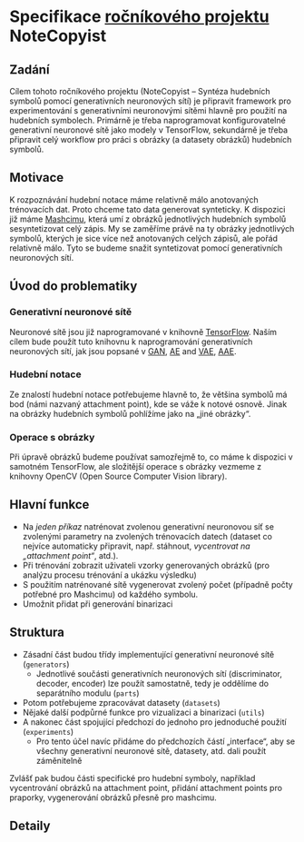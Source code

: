 # Specifikace [ročníkového projektu](http://is.cuni.cz/studium/predmety/index.php?do=predmet&kod=NPRG045) <br> NoteCopyist

## Zadání
Cílem tohoto ročníkového projektu (NoteCopyist – Syntéza hudebních symbolů pomocí generativních neuronových sítí)
je připravit framework pro experimentování s generativními neuronovými sítěmi hlavně pro použití na hudebních symbolech.
Primárně je třeba naprogramovat konfigurovatelné generativní neuronové sítě jako modely v TensorFlow,
sekundárně je třeba připravit celý workflow pro práci s obrázky (a datasety obrázků) hudebních symbolů.

## Motivace
K rozpoznávání hudební notace máme relativně málo anotovaných trénovacích dat. Proto chceme tato data
generovat synteticky. K dispozici již máme [Mashcimu](https://github.com/Jirka-Mayer/BachelorThesis),
která umí z obrázků jednotlivých hudebních symbolů sesyntetizovat celý zápis. My se zaměříme právě
na ty obrázky jednotlivých symbolů, kterých je sice více než anotovaných celých zápisů, ale pořád relativně málo.
Tyto se budeme snažit syntetizovat pomocí generativních neuronových sítí. 

## Úvod do problematiky

### Generativní neuronové sítě
Neuronové sítě jsou již naprogramované v knihovně [TensorFlow](https://www.tensorflow.org/).
Naším cílem bude použít tuto knihovnu k naprogramování generativních neuronových sítí, jak jsou popsané v
[GAN](https://arxiv.org/abs/1406.2661), [AE](https://arxiv.org/abs/2003.05991) and [VAE](https://arxiv.org/abs/1312.6114), [AAE](https://arxiv.org/abs/1511.05644).

### Hudební notace
Ze znalostí hudební notace potřebujeme hlavně to, že většina symbolů má bod (námi nazvaný attachment point),
kde se váže k notové osnově. Jinak na obrázky hudebních symbolů pohlížíme jako na „jiné obrázky“.

### Operace s obrázky
Při úpravě obrázků budeme používat samozřejmě to, co máme k dispozici v samotném TensorFlow,
ale složitější operace s obrázky vezmeme z knihovny OpenCV (Open Source Computer Vision library).

## Hlavní funkce
- Na *jeden příkaz* natrénovat zvolenou generativní neuronovou síť se zvolenými parametry na zvolených trénovacích datech
  (dataset co nejvíce automaticky připravit, např. stáhnout, *vycentrovat na „attachment point“*, atd.).
- Při trénování zobrazit uživateli vzorky generovaných obrázků (pro analýzu procesu trénování a ukázku výsledku)
- S použitím natrénované sítě vygenerovat zvolený počet (případně počty potřebné pro Mashcimu) od každého symbolu.
- Umožnit přidat při generování binarizaci

## Struktura
- Zásadní část budou třídy implementující generativní neuronové sítě (`generators`)
  - Jednotlivé součásti generativních neuronových sítí (discriminator, decoder, encoder) lze použít samostatně, tedy je oddělíme do separátního modulu (`parts`)
- Potom potřebujeme zpracovávat datasety (`datasets`)
- Nějaké další podpůrné funkce pro vizualizaci a binarizaci (`utils`)
- A nakonec část spojující předchozí do jednoho pro jednoduché použití (`experiments`)
  - Pro tento účel navíc přidáme do předchozích částí „interface“, aby se všechny generativní neuronové sítě, datasety, atd. dali použít záměnitelně

Zvlášť pak budou části specifické pro hudební symboly, například vycentrování obrázků na attachment point, přidání attachment
points pro praporky, vygenerování obrázků přesně pro mashcimu.

## Detaily


